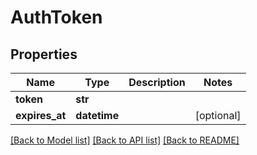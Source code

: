 # AuthToken

## Properties
Name | Type | Description | Notes
------------ | ------------- | ------------- | -------------
**token** | **str** |  | 
**expires_at** | **datetime** |  | [optional] 

[[Back to Model list]](../README.md#documentation-for-models) [[Back to API list]](../README.md#documentation-for-api-endpoints) [[Back to README]](../README.md)



